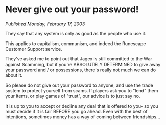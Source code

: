 # Never give out your password!
*Published Monday, February 17, 2003*

They say that any system is only as good as the people who use it.

This applies to capitalism, communism, and indeed the Runescape Customer Support service.

They've asked me to point out that Jagex is still committed to the War against Scamming, but if you're ABSOLUTELY DETERMINED to give away your password and / or possessions, there's really not much we can do about it.

So please do not give out your password to anyone, and use the trade system to protect yourself from scams. If players ask you to "lend" them your items, or play games of "trust", our advice is to just say no.

It is up to you to accept or decline any deal that is offered to you- so you must decide if it is fair BEFORE you go ahead. Even with the best of intentions, sometimes money has a way of coming between friendships...
